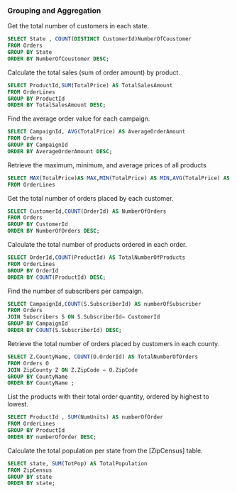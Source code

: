 ### **Grouping and Aggregation**  
Get the total number of customers in each state.
```sql
SELECT State , COUNT(DISTINCT CustomerId)NumberOfCoustomer
FROM Orders
GROUP BY State
ORDER BY NumberOfCoustomer DESC;
```
Calculate the total sales (sum of order amount) by product.
```sql
SELECT ProductId,SUM(TotalPrice) AS TotalSalesAmount
FROM OrderLines
GROUP BY ProductId
ORDER BY TotalSalesAmount DESC;
```
Find the average order value for each campaign.
```sql
SELECT CampaignId, AVG(TotalPrice) AS AverageOrderAmount
FROM Orders
GROUP BY CampaignId
ORDER BY AverageOrderAmount DESC;
```
Retrieve the maximum, minimum, and average prices of all products
```sql
SELECT MAX(TotalPrice)AS MAX,MIN(TotalPrice) AS MIN,AVG(TotalPrice) AS AVG
FROM OrderLines
```
Get the total number of orders placed by each customer.
```sql
SELECT CustomerId,COUNT(OrderId) AS NumberOfOrders
FROM Orders
GROUP BY CustomerId
ORDER BY NumberOfOrders DESC;
```
Calculate the total number of products ordered in each order.
```sql
SELECT OrderId,COUNT(ProductId) AS TotalNumberOfProducts
FROM OrderLines
GROUP BY OrderId 
ORDER BY COUNT(ProductId) DESC;
```
Find the number of subscribers per campaign.
```sql
SELECT CampaignId,COUNT(S.SubscriberId) AS numberOfSubscriber
FROM Orders
JOIN Subscribers S ON S.SubscriberId= CustomerId 
GROUP BY CampaignId
ORDER BY COUNT(S.SubscriberId) DESC;
```
Retrieve the total number of orders placed by customers in each county.
```sql
SELECT Z.CountyName, COUNT(O.OrderId) AS TotalNumberOfOrders 
FROM Orders O
JOIN ZipCounty Z ON Z.ZipCode = O.ZipCode
GROUP BY CountyName
ORDER BY CountyName ;
```
List the products with their total order quantity, ordered by highest to lowest.
```sql
SELECT ProductId , SUM(NumUnits) AS numberOfOrder
FROM OrderLines
GROUP BY ProductId
ORDER BY numberOfOrder DESC;
```
Calculate the total population per state from the [ZipCensus] table.
```sql
SELECT state, SUM(TotPop) AS TotalPopulation
FROM ZipCensus
GROUP BY state
ORDER BY state;
```
